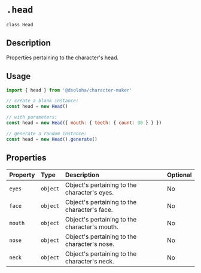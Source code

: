 # `.head`

`class Head`

## Description

Properties pertaining to the character's head.

## Usage

```js
import { head } from '@dsoloha/character-maker'

// create a blank instance:
const head = new Head()

// with parameters:
const head = new Head({ mouth: { teeth: { count: 30 } } })

// generate a random instance:
const head = new Head().generate()
```

## Properties

| Property | Type     | Description                                   | Optional |
|:---------|:---------|:----------------------------------------------|:---------|
| `eyes`   | `object` | Object's pertaining to the character's eyes.  | No       |
| `face`   | `object` | Object's pertaining to the character's face.  | No       |
| `mouth`  | `object` | Object's pertaining to the character's mouth. | No       |
| `nose`   | `object` | Object's pertaining to the character's nose.  | No       |
| `neck`   | `object` | Object's pertaining to the character's neck.  | No       |
